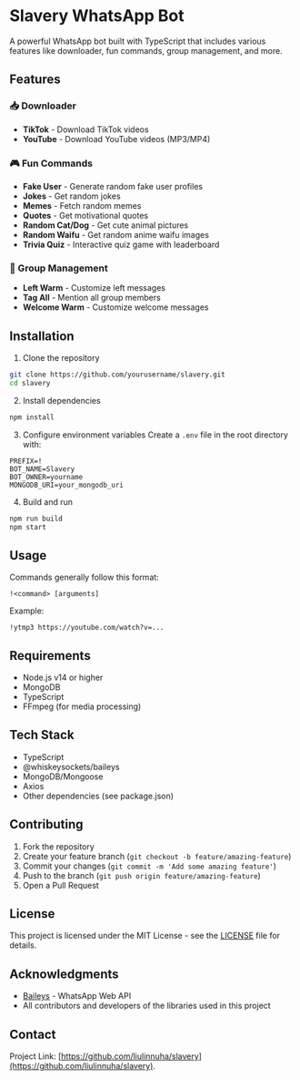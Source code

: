 # Slavery WhatsApp Bot

A powerful WhatsApp bot built with TypeScript that includes various features like downloader, fun commands, group management, and more.

## Features

### 📥 Downloader
- **TikTok** - Download TikTok videos
- **YouTube** - Download YouTube videos (MP3/MP4)

### 🎮 Fun Commands
- **Fake User** - Generate random fake user profiles
- **Jokes** - Get random jokes
- **Memes** - Fetch random memes
- **Quotes** - Get motivational quotes
- **Random Cat/Dog** - Get cute animal pictures
- **Random Waifu** - Get random anime waifu images
- **Trivia Quiz** - Interactive quiz game with leaderboard

### 👥 Group Management
- **Left Warm** - Customize left messages
- **Tag All** - Mention all group members
- **Welcome Warm** - Customize welcome messages

## Installation

1. Clone the repository
```bash
git clone https://github.com/yourusername/slavery.git
cd slavery
```

2. Install dependencies
```bash
npm install
```

3. Configure environment variables
Create a `.env` file in the root directory with:
```env
PREFIX=!
BOT_NAME=Slavery
BOT_OWNER=yourname
MONGODB_URI=your_mongodb_uri
```

4. Build and run
```bash
npm run build
npm start
```

## Usage

Commands generally follow this format:
```
!<command> [arguments]
```

Example:
```
!ytmp3 https://youtube.com/watch?v=...
```

## Requirements

- Node.js v14 or higher
- MongoDB
- TypeScript
- FFmpeg (for media processing)

## Tech Stack

- TypeScript
- @whiskeysockets/baileys
- MongoDB/Mongoose
- Axios
- Other dependencies (see package.json)

## Contributing

1. Fork the repository
2. Create your feature branch (`git checkout -b feature/amazing-feature`)
3. Commit your changes (`git commit -m 'Add some amazing feature'`)
4. Push to the branch (`git push origin feature/amazing-feature`)
5. Open a Pull Request

## License

This project is licensed under the MIT License - see the [LICENSE](LICENSE) file for details.

## Acknowledgments

- [Baileys](https://github.com/whiskeysockets/baileys) - WhatsApp Web API
- All contributors and developers of the libraries used in this project

## Contact

Project Link: [https://github.com/liulinnuha/slavery](https://github.com/liulinnuha/slavery).
